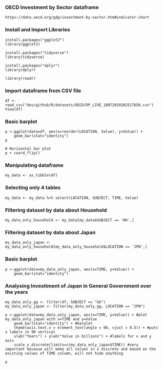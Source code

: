 ### OECD Investment by Sector dataframe
`https://data.oecd.org/gdp/investment-by-sector.htm#indicator-chart`

### Install and Import Libraries
```
install.packages("ggplot2")
library(ggplot2)

install.packages("tidyverse")
library(tidyverse)

install.packages("dplyr")
library(dplyr)    

library(readr)
```

### Import dataframe from CSV file
```
df <- read_csv("dev/github/R/datasets/OECD/DP_LIVE_18072019202517650.csv")
View(df)
```

### Basic barplot
```
p <-ggplot(data=df, aes(x=reorder(LOCATION, Value), y=Value)) +
    geom_bar(stat="identity")
p

# Horizontal bar plot
p + coord_flip()
```

### Manipulating dataframe
`my_data <- as_tibble(df)`

### Selecting only 4 tables
`my_data <- my_data %>% select(LOCATION, SUBJECT, TIME, Value)`

### Filtering dataset by data about Household
`my_data_only_household <- my_data[my_data$SUBJECT == 'HH',]`

### Filtering dataset by data about Japan
`my_data_only_japan <- my_data_only_household[my_data_only_household$LOCATION == 'JPN',]`


### Basic barplot
```
p <-ggplot(data=my_data_only_japan, aes(x=TIME, y=Value)) +
    geom_bar(stat="identity")
```

### Analysing Investiment of Japan in General Government over the years
```
my_data_only_gg <- filter(df, SUBJECT == "GG")
my_data_only_japan <- filter(my_data_only_gg, LOCATION == "JPN")

p <-ggplot(data=my_data_only_japan, aes(x=TIME, y=Value)) + #plot my_data_only_japan with x=TIME and y=Value
    geom_bar(stat="identity") + #barplot
    theme(axis.text.x = element_text(angle = 90, vjust = 0.5)) + #puts x labels in 90 vertical
    xlab("Years") + ylab("Value in billions") + #labels for x and y axis
    scale_x_discrete(limits=c(my_data_only_japan$TIME)) #very important because will make all values in x discrete and based on the existing values of TIME column, will not hide anything

p
```



